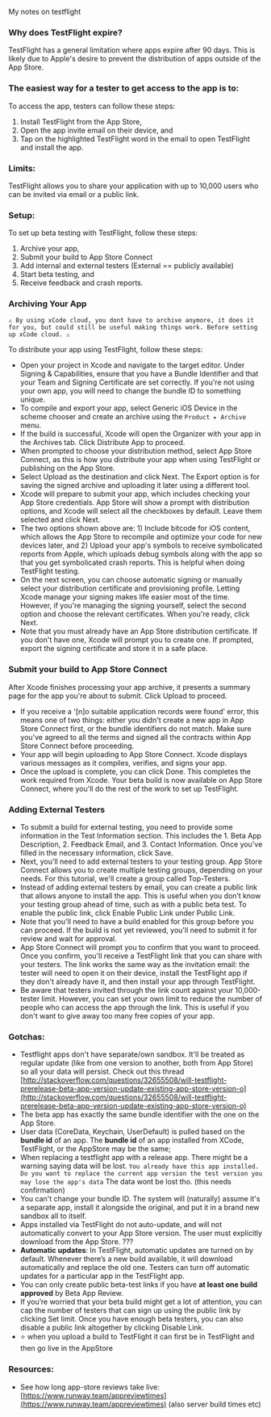 My notes on testflight<!--more-->

### Why does TestFlight expire?
TestFlight has a general limitation where apps expire after 90 days. This is likely due to Apple's desire to prevent the distribution of apps outside of the App Store.

### The easiest way for a tester to get access to the app is to:
To access the app, testers can follow these steps: 
1. Install TestFlight from the App Store, 
2. Open the app invite email on their device, and 
3. Tap on the highlighted TestFlight word in the email to open TestFlight and install the app.

### Limits:
TestFlight allows you to share your application with up to 10,000 users who can be invited via email or a public link.

### Setup:
To set up beta testing with TestFlight, follow these steps: 
1. Archive your app, 
2. Submit your build to App Store Connect 
3. Add internal and external testers (External == publicly available) 
4. Start beta testing, and 
5. Receive feedback and crash reports.

### Archiving Your App
`⚠️️ By using xCode cloud, you dont have to archive anymore, it does it for you, but could still be useful making things work. Before setting up xCode cloud. ⚠️️`

To distribute your app using TestFlight, follow these steps:

- Open your project in Xcode and navigate to the target editor. Under Signing & Capabilities, ensure that you have a Bundle Identifier and that your Team and Signing Certificate are set correctly. If you're not using your own app, you will need to change the bundle ID to something unique.
- To compile and export your app, select Generic iOS Device in the scheme chooser and create an archive using the `Product ▸ Archive` menu.
- If the build is successful, Xcode will open the Organizer with your app in the Archives tab. Click Distribute App to proceed.
- When prompted to choose your distribution method, select App Store Connect, as this is how you distribute your app when using TestFlight or publishing on the App Store.
- Select Upload as the destination and click Next. The Export option is for saving the signed archive and uploading it later using a different tool.
- Xcode will prepare to submit your app, which includes checking your App Store credentials. App Store will show a prompt with distribution options, and Xcode will select all the checkboxes by default. Leave them selected and click Next.
- The two options shown above are: 1) Include bitcode for iOS content, which allows the App Store to recompile and optimize your code for new devices later, and 2) Upload your app's symbols to receive symbolicated reports from Apple, which uploads debug symbols along with the app so that you get symbolicated crash reports. This is helpful when doing TestFlight testing.
- On the next screen, you can choose automatic signing or manually select your distribution certificate and provisioning profile. Letting Xcode manage your signing makes life easier most of the time. However, if you're managing the signing yourself, select the second option and choose the relevant certificates. When you're ready, click Next.
- Note that you must already have an App Store distribution certificate. If you don't have one, Xcode will prompt you to create one. If prompted, export the signing certificate and store it in a safe place.

### Submit your build to App Store Connect
After Xcode finishes processing your app archive, it presents a summary page for the app you're about to submit. Click Upload to proceed.

- If you receive a '[n]o suitable application records were found' error, this means one of two things: either you didn't create a new app in App Store Connect first, or the bundle identifiers do not match. Make sure you've agreed to all the terms and signed all the contracts within App Store Connect before proceeding.
- Your app will begin uploading to App Store Connect. Xcode displays various messages as it compiles, verifies, and signs your app.
- Once the upload is complete, you can click Done. This completes the work required from Xcode. Your beta build is now available on App Store Connect, where you'll do the rest of the work to set up TestFlight.


### Adding External Testers
- To submit a build for external testing, you need to provide some information in the Test Information section. This includes the 1. Beta App Description, 2. Feedback Email, and 3. Contact Information. Once you've filled in the necessary information, click Save.
- Next, you'll need to add external testers to your testing group. App Store Connect allows you to create multiple testing groups, depending on your needs. For this tutorial, we'll create a group called Top-Testers.
- Instead of adding external testers by email, you can create a public link that allows anyone to install the app. This is useful when you don’t know your testing group ahead of time, such as with a public beta test. To enable the public link, click Enable Public Link under Public Link.
- Note that you'll need to have a build enabled for this group before you can proceed. If the build is not yet reviewed, you'll need to submit it for review and wait for approval.
- App Store Connect will prompt you to confirm that you want to proceed. Once you confirm, you'll receive a TestFlight link that you can share with your testers. The link works the same way as the invitation email: the tester will need to open it on their device, install the TestFlight app if they don't already have it, and then install your app through TestFlight.
- Be aware that testers invited through the link count against your 10,000-tester limit. However, you can set your own limit to reduce the number of people who can access the app through the link. This is useful if you don't want to give away too many free copies of your app.


### Gotchas:
- Testflight apps don't have separate/own sandbox. It'll be treated as regular update (like from one version to another, both from App Store) so all your data will persist. Check out this thread [http://stackoverflow.com/questions/32655508/will-testflight-prerelease-beta-app-version-update-existing-app-store-version-o](http://stackoverflow.com/questions/32655508/will-testflight-prerelease-beta-app-version-update-existing-app-store-version-o) 
- The beta app has exactly the same bundle identifier with the one on the App Store.
- User data (CoreData, Keychain, UserDefault) is pulled based on the **bundle id** of an app. The **bundle id** of an app installed from XCode, TestFlight, or the AppStore may be the same;
- When replacing a testflight app with a release app. There might be a warning saying data will be lost. `You already have this app installed. Do you want to replace the current app version the test version you may lose the app's data` The data wont be lost tho. (this needs confirmation)
- You can't change your bundle ID. The system will (naturally) assume it's a separate app, install it alongside the original, and put it in a brand new sandbox all to itself.
- Apps installed via TestFlight do not auto-update, and will not automatically convert to your App Store version. The user must explicitly download from the App Store. ???
- **Automatic updates**: In TestFlight, automatic updates are turned on by default. Whenever there’s a new build available, it will download automatically and replace the old one. Testers can turn off automatic updates for a particular app in the TestFlight app.
- You can only create public beta-test links if you have **at least one build approved** by Beta App Review.
- If you’re worried that your beta build might get a lot of attention, you can cap the number of testers that can sign up using the public link by clicking Set limit. Once you have enough beta testers, you can also disable a public link altogether by clicking Disable Link.
- ⭐️ when you upload a build to TestFlight it can first be in TestFlight and then go live in the AppStore

### Resources:
- See how long app-store reviews take live: [https://www.runway.team/appreviewtimes](https://www.runway.team/appreviewtimes)  (also server build times etc)

